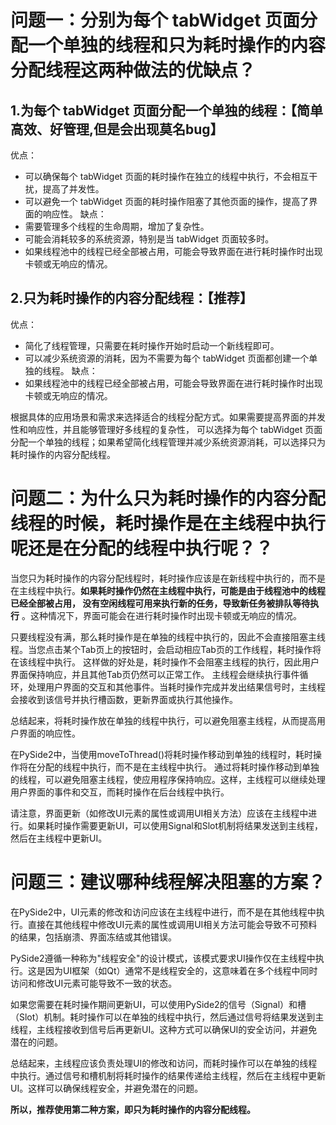 

# 问题一：分别为每个 tabWidget 页面分配一个单独的线程和只为耗时操作的内容分配线程这两种做法的优缺点？
## 1.为每个 tabWidget 页面分配一个单独的线程：【简单高效、好管理,但是会出现莫名bug】

优点：
- 可以确保每个 tabWidget 页面的耗时操作在独立的线程中执行，不会相互干扰，提高了并发性。
- 可以避免一个 tabWidget 页面的耗时操作阻塞了其他页面的操作，提高了界面的响应性。
缺点：
- 需要管理多个线程的生命周期，增加了复杂性。
- 可能会消耗较多的系统资源，特别是当 tabWidget 页面较多时。
- 如果线程池中的线程已经全部被占用，可能会导致界面在进行耗时操作时出现卡顿或无响应的情况。

## 2.只为耗时操作的内容分配线程：【推荐】

优点：
- 简化了线程管理，只需要在耗时操作开始时启动一个新线程即可。
- 可以减少系统资源的消耗，因为不需要为每个 tabWidget 页面都创建一个单独的线程。
缺点：
- 如果线程池中的线程已经全部被占用，可能会导致界面在进行耗时操作时出现卡顿或无响应的情况。

根据具体的应用场景和需求来选择适合的线程分配方式。如果需要提高界面的并发性和响应性，并且能够管理好多线程的复杂性，
可以选择为每个 tabWidget 页面分配一个单独的线程；如果希望简化线程管理并减少系统资源消耗，可以选择只为耗时操作的内容分配线程。


# 问题二：为什么只为耗时操作的内容分配线程的时候，耗时操作是在主线程中执行呢还是在分配的线程中执行呢？？

当您只为耗时操作的内容分配线程时，耗时操作应该是在新线程中执行的，而不是在主线程中执行。**如果耗时操作仍然在主线程中执行，可能是由于线程池中的线程已经全部被占用，
没有空闲线程可用来执行新的任务，导致新任务被排队等待执行** 。这种情况下，界面可能会在进行耗时操作时出现卡顿或无响应的情况。

只要线程没有满，那么耗时操作是在单独的线程中执行的，因此不会直接阻塞主线程。当您点击某个Tab页上的按钮时，会启动相应Tab页的工作线程，耗时操作将在该线程中执行。
这样做的好处是，耗时操作不会阻塞主线程的执行，因此用户界面保持响应，并且其他Tab页仍然可以正常工作。
主线程会继续执行事件循环，处理用户界面的交互和其他事件。当耗时操作完成并发出结果信号时，主线程会接收到该信号并执行槽函数，更新界面或执行其他操作。

总结起来，将耗时操作放在单独的线程中执行，可以避免阻塞主线程，从而提高用户界面的响应性。


在PySide2中，当使用moveToThread()将耗时操作移动到单独的线程时，耗时操作将在分配的线程中执行，而不是在主线程中执行。
通过将耗时操作移动到单独的线程，可以避免阻塞主线程，使应用程序保持响应。这样，主线程可以继续处理用户界面的事件和交互，而耗时操作在后台线程中执行。

请注意，界面更新（如修改UI元素的属性或调用UI相关方法）应该在主线程中进行。如果耗时操作需要更新UI，可以使用Signal和Slot机制将结果发送到主线程，然后在主线程中更新UI。


# 问题三：建议哪种线程解决阻塞的方案？
在PySide2中，UI元素的修改和访问应该在主线程中进行，而不是在其他线程中执行。直接在其他线程中修改UI元素的属性或调用UI相关方法可能会导致不可预料的结果，包括崩溃、界面冻结或其他错误。

PySide2遵循一种称为"线程安全"的设计模式，该模式要求UI操作仅在主线程中执行。这是因为UI框架（如Qt）通常不是线程安全的，这意味着在多个线程中同时访问和修改UI元素可能导致不一致的状态。

如果您需要在耗时操作期间更新UI，可以使用PySide2的信号（Signal）和槽（Slot）机制。耗时操作可以在单独的线程中执行，然后通过信号将结果发送到主线程，主线程接收到信号后再更新UI。这种方式可以确保UI的安全访问，并避免潜在的问题。

总结起来，主线程应该负责处理UI的修改和访问，而耗时操作可以在单独的线程中执行。通过信号和槽机制将耗时操作的结果传递给主线程，然后在主线程中更新UI。这样可以确保线程安全，并避免潜在的问题。

**所以，推荐使用第二种方案，即只为耗时操作的内容分配线程。** 